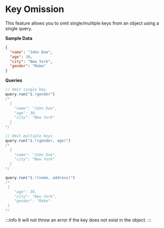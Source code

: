 # Key Omission

This feature allows you to omit single/multiple keys from an object using a single query.

**Sample Data**
```json
{
  "name": "John Doe",
  "age": 30,
  "city": "New York",
  "gender": "Make"
}
```

**Queries**
```ts
// Omit single key
query.run("$.!gender")
/*
  {
    "name": "John Doe",
    "age": 30,
    "city": "New York"
  }
*/

// Omit multiple keys
query.run("$.!(gender, age)")
/*
  {
    "name": "John Doe",
    "city": "New York"
  }
*/

query.run("$.!(name, address)")
/*
 {
    "age": 30,
    "city": "New York",
    "gender": "Make"
 }
*/
```

:::info
It will not throw an error if the key does not exist in the object.
:::
